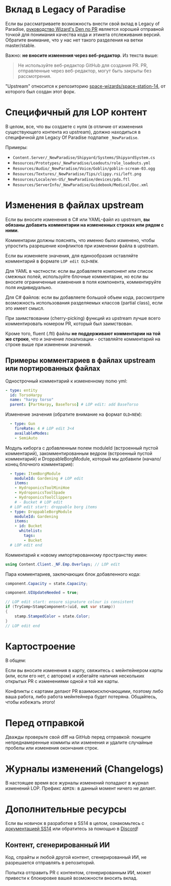 ﻿# Вклад в Legacy of Paradise

Если вы рассматриваете возможность внести свой вклад в Legacy of Paradise, [руководство Wizard's Den по PR](https://docs.spacestation14.com/en/general-development/codebase-info/pull-request-guidelines.html) является хорошей отправной точкой для понимания качества кода и этикета отслеживания версий. Обратите внимание, что у нас нет такого разделения на ветки master/stable.

Важно: **не вносите изменения через веб-редактор**. Из текста выше:

> Не используйте веб-редактор GitHub для создания PR. PR, отправленные через веб-редактор, могут быть закрыты без рассмотрения.

"Upstream" относится к репозиторию [space-wizards/space-station-14](https://github.com/space-wizards/space-station-14), от которого был создан этот форк.

# Специфичный для LOP контент

В целом, все, что вы создаете с нуля (в отличие от изменения существующего контента из upstream), должно находиться в специфичной для Legacy Of Paradise подпапке `_NewParadise`.

Примеры:

- `Content.Server/_NewParadise/Shipyard/Systems/ShipyardSystem.cs`
- `Resources/Prototypes/_NewParadise/Loadouts/role_loadouts.yml`
- `Resources/Audio/_NewParadise/Voice/Goblin/goblin-scream-03.ogg`
- `Resources/Textures/_NewParadise/Tips/clippy.rsi/left.png`
- `Resources/Locale/en-US/_NewParadise/devices/pda.ftl`
- `Resources/ServerInfo/_NewParadise/Guidebook/Medical/Doc.xml`

# Изменения в файлах upstream

Если вы вносите изменения в C# или YAML-файл из upstream, **вы обязаны добавить комментарии на измененных строках или рядом с ними**.

Комментарии должны пояснять, что именно было изменено, чтобы упростить разрешение конфликтов при изменении файла в upstream.

Если вы изменяете значения, для единообразия оставляйте комментарий в формате `LOP edit OLD<NEW`.

Для YAML в частности: если вы добавляете компонент или список смежных полей, используйте блочные комментарии, но если вы вносите ограниченные изменения в поля компонента, комментируйте поля индивидуально.

Для C# файлов: если вы добавляете большой объем кода, рассмотрите возможность использования разделяемых классов (partial class), если это имеет смысл.

При заимствовании (cherry-picking) функций из upstream лучше всего комментировать номером PR, который был заимствован.

Кроме того, fluent (.ftl) файлы **не поддерживают комментарии на той же строке**, что и значение локализации - оставляйте комментарий на строке выше при изменении значений.

## Примеры комментариев в файлах upstream или портированных файлах

Однострочный комментарий к измененному полю yml:

```yml
- type: entity
  id: TorsoHarpy
  name: "harpy torso"
  parent: [PartHarpy, BaseTorso] # LOP edit: add BaseTorso
```

Изменение значения (обратите внимание на формат `OLD<NEW`):

```yml
  - type: Gun
    fireRate: 4 # LOP edit 3<4
    availableModes:
    - SemiAuto
```

Модуль киборга с добавленным полем moduleId (встроенный пустой комментарий), закомментированным ведром (встроенный пустой комментарий) и DroppableBorgModule, который мы добавили (начало/конец блочного комментария):

```yml
  - type: ItemBorgModule
    moduleId: Gardening # LOP edit
    items:
    - HydroponicsToolMiniHoe
    - HydroponicsToolSpade
    - HydroponicsToolClippers
    # - Bucket # LOP edit
  # LOP edit start: droppable borg items
  - type: DroppableBorgModule
    moduleId: Gardening
    items:
    - id: Bucket
      whitelist:
        tags:
        - Bucket
  # LOP edit end
```

Комментарий к новому импортированному пространству имен:

```cs
using Content.Client._NF.Emp.Overlays; // LOP edit
```

Пара комментариев, заключающих блок добавленного кода:

```cs
component.Capacity = state.Capacity;

component.UIUpdateNeeded = true;

// LOP edit start: ensure signature colour is consistent
if (TryComp<StampComponent>(uid, out var stamp))
{
    stamp.StampedColor = state.Color;
}
// LOP edit end
```

# Картостроение

В общем:

Если вы вносите изменения в карту, свяжитесь с мейнтейнером карты (или, если его нет, с автором) и избегайте наличия нескольких открытых PR с изменениями одной и той же карты.

Конфликты с картами делают PR взаимоисключающими, поэтому либо ваша работа, либо работа мейнтейнера будет потеряна. Общайтесь, чтобы избежать этого!

# Перед отправкой

Дважды проверьте свой diff на GitHub перед отправкой: поищите непреднамеренные коммиты или изменения и удалите случайные пробелы или изменения окончания строк.

# Журналы изменений (Changelogs)

В настоящее время все журналы изменений попадают в журнал изменений LOP. Префикс `ADMIN:` в данный момент ничего не делает.

# Дополнительные ресурсы

Если вы новичок в разработке в SS14 в целом, ознакомьтесь с [документацией SS14](https://docs.spacestation14.io/) или обратитесь за помощью в [Discord](https://wiki.legacyofparadise.space/discord/)!

## Контент, сгенерированный ИИ

Код, спрайты и любой другой контент, сгенерированный ИИ, не разрешается отправлять в репозиторий.

Попытка отправить PR с контентом, сгенерированным ИИ, может привести к блокировке вашей возможности вносить вклад.
